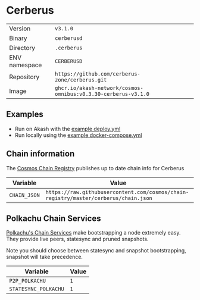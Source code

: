 # Cerberus

| | |
|---|---|
|Version|`v3.1.0`|
|Binary|`cerberusd`|
|Directory|`.cerberus`|
|ENV namespace|`CERBERUSD`|
|Repository|`https://github.com/cerberus-zone/cerberus.git`|
|Image|`ghcr.io/akash-network/cosmos-omnibus:v0.3.30-cerberus-v3.1.0`|

## Examples

- Run on Akash with the [example deploy.yml](./deploy.yml)
- Run locally using the [example docker-compose.yml](./docker-compose.yml)

## Chain information

The [Cosmos Chain Registry](https://github.com/cosmos/chain-registry) publishes up to date chain info for Cerberus

|Variable|Value|
|---|---|
|`CHAIN_JSON`|`https://raw.githubusercontent.com/cosmos/chain-registry/master/cerberus/chain.json`|

## Polkachu Chain Services

[Polkachu's Chain Services](https://www.polkachu.com/) make bootstrapping a node extremely easy. They provide live peers, statesync and pruned snapshots.

Note you should choose between statesync and snapshot bootstrapping, snapshot will take precedence.

|Variable|Value|
|---|---|
|`P2P_POLKACHU`|`1`|
|`STATESYNC_POLKACHU`|`1`|
